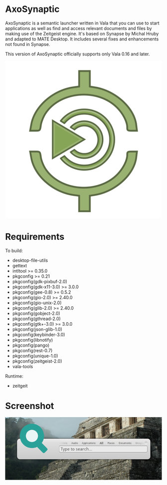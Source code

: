 # AxoSynaptic

AxoSynaptic is a semantic launcher written in Vala that you can use to start
applications as well as find and access relevant documents and files by making
use of the Zeitgeist engine. It's based on Synapse by Michal Hruby and adapted
to MATE Desktop. It includes several fixes and enhancements not found in
Synapse.

This version of AxoSynaptic officially supports only Vala 0.16 and later.

![AxoSynaptic Logo](https://raw.githubusercontent.com/darkshram/axosynaptic/master/data/axosynaptic.svg)

# Requirements

To build:

- desktop-file-utils
- gettext
- intltool >= 0.35.0
- pkgconfig >= 0.21
- pkgconfig(gdk-pixbuf-2.0)
- pkgconfig(gdk-x11-3.0) >= 3.0.0
- pkgconfig(gee-0.8) >= 0.5.2
- pkgconfig(gio-2.0) >= 2.40.0
- pkgconfig(gio-unix-2.0)
- pkgconfig(glib-2.0) >= 2.40.0
- pkgconfig(gobject-2.0)
- pkgconfig(gthread-2.0)
- pkgconfig(gtk+-3.0) >= 3.0.0
- pkgconfig(json-glib-1.0)
- pkgconfig(keybinder-3.0)
- pkgconfig(libnotify)
- pkgconfig(pango)
- pkgconfig(rest-0.7)
- pkgconfig(unique-1.0)
- pkgconfig(zeitgeist-2.0)
- vala-tools

Runtime:

- zeitgeit

# Screenshot

![AxoSynaptic](https://raw.githubusercontent.com/darkshram/axosynaptic/master/data/screenshots/screenshot1.png)
